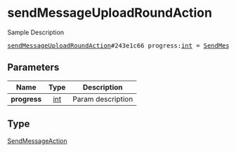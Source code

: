 # sendMessageUploadRoundAction

Sample Description

<pre>
<a href="../constructor/sendMessageUploadRoundAction.md">sendMessageUploadRoundAction</a>#243e1c66 progress:<a href="../type/int.md">int</a> = <a href="../type/SendMessageAction.md">SendMessageAction</a>;
</pre>
## Parameters

| Name | Type | Description |
|------|:----:|-------------|
| **progress** | <a href="../type/int.md">int</a> | Param description |

## Type

<a href="../type/SendMessageAction.md">SendMessageAction</a>
